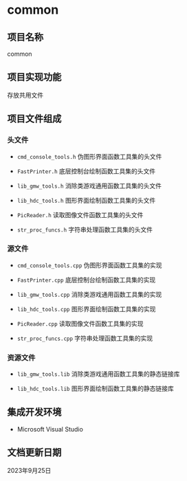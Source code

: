 # common

## 项目名称

common

## 项目实现功能

存放共用文件

## 项目文件组成

### 头文件

* `cmd_console_tools.h`
伪图形界面函数工具集的头文件

* `FastPrinter.h`
底层控制台绘制函数工具集的头文件

* `lib_gmw_tools.h`
消除类游戏通用函数工具集的头文件

* `lib_hdc_tools.h`
图形界面绘制函数工具集的头文件

* `PicReader.h`
读取图像文件函数工具集的头文件

* `str_proc_funcs.h`
字符串处理函数工具集的头文件

### 源文件

* `cmd_console_tools.cpp`
伪图形界面函数工具集的实现

* `FastPrinter.cpp`
底层控制台绘制函数工具集的实现

* `lib_gmw_tools.cpp`
消除类游戏通用函数工具集的实现

* `lib_hdc_tools.cpp`
图形界面绘制函数工具集的实现

* `PicReader.cpp`
读取图像文件函数工具集的实现

* `str_proc_funcs.cpp`
字符串处理函数工具集的实现

### 资源文件

* `lib_gmw_tools.lib`
消除类游戏通用函数工具集的静态链接库

* `lib_hdc_tools.lib`
图形界面绘制函数工具集的静态链接库

## 集成开发环境

* Microsoft Visual Studio

## 文档更新日期

2023年9月25日